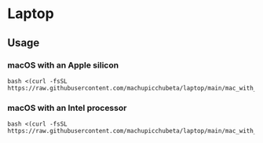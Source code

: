 # Laptop

## Usage

### macOS with an Apple silicon

```
bash <(curl -fsSL https://raw.githubusercontent.com/machupicchubeta/laptop/main/mac_with_apple_silicon)
```

### macOS with an Intel processor

```
bash <(curl -fsSL https://raw.githubusercontent.com/machupicchubeta/laptop/main/mac_with_intel_processor)
```
